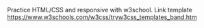 Practice HTML/CSS and responsive with w3school.
Link template https://www.w3schools.com/w3css/tryw3css_templates_band.htm
